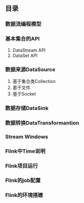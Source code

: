 ## 目录
### 数据流编程模型
### 基本集合的API
1. DataStream API
2. DataSet API
### 数据来源DataSource
1. 基于集合类Collection
2. 基于文件
3. 基于Socket
### 数据存储DataSink
### 数据转换DataTransformantion
### Stream Windows
### Flink中Time说明
### Flink项目运行
### Flink的job配置
### Flink的环境搭建
